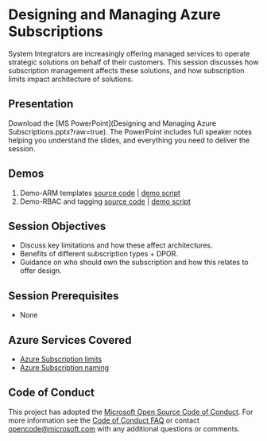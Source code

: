 # Designing and Managing Azure Subscriptions
System Integrators are increasingly offering managed services to operate strategic solutions on behalf of their customers. This session discusses how subscription management affects these solutions, and how subscription limits impact architecture of solutions.

## Presentation
Download the [MS PowerPoint](Designing and Managing Azure Subscriptions.pptx?raw=true).
The PowerPoint includes full speaker notes helping you understand the slides, and everything you need to deliver the session.

## Demos
1. Demo-ARM templates [source code](Demos/VMWithTagging) | [demo script](Demos/ARM-Templates)
2. Demo-RBAC and tagging [source code](Demos/WebApp-Billing-MultiTenant) | [demo script](Demos/RBAC-and-Tagging)

## Session Objectives

* Discuss key limitations and how these affect architectures.
* Benefits of different subscription types + DPOR.
* Guidance on who should own the subscription and how this relates to offer design.

## Session Prerequisites

* None

## Azure Services Covered

* [Azure Subscription limits](https://azure.microsoft.com/en-us/documentation/articles/azure-subscription-service-limits/)
* [Azure Subscription naming](https://azure.microsoft.com/en-us/documentation/articles/guidance-naming-conventions/)

## Code of Conduct

This project has adopted the [Microsoft Open Source Code of Conduct](https://opensource.microsoft.com/codeofconduct/). For more information see the [Code of Conduct FAQ](https://opensource.microsoft.com/codeofconduct/faq/) or contact [opencode@microsoft.com](mailto:opencode@microsoft.com) with any additional questions or comments.
